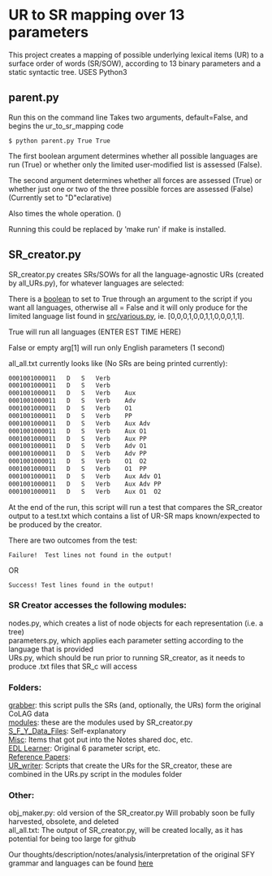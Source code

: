 # UR to SR mapping over 13 parameters
This project creates a mapping of possible underlying lexical items (UR) to a surface order of words (SR/SOW), according to 13 binary parameters and a static syntactic tree.
USES Python3

## parent.py
Run this on the command line
Takes two arguments, default=False, and begins the ur_to_sr_mapping code
```
$ python parent.py True True
```
The first boolean argument determines whether all possible languages are run (True) or whether only the limited user-modified list is assessed (False).

The second argument determines whether all forces are assessed (True) or whether just one or two of the three possible forces are assessed (False) (Currently set to "D"eclarative)

Also times the whole operation. ()

Running this could be replaced by 'make run' if make is installed.


## SR_creator.py
SR_creator.py creates SRs/SOWs for all the language-agnostic URs (created by all_URs.py), for whatever languages are selected:

There is a [boolean](https://github.com/rofgh/Hidden-Sin/blob/434a7e9c970c35f01e21bf55bc15415f6532940e/SR_creator.py#L12) to set to True through an argument to the script if you want all languages, otherwise all = False and it will only produce for the limited language list found in [src/various.py](https://github.com/rofgh/ur_to_sr_mapping/blob/2f1071dfdfc60d8a66af5612a6bafb468588b8b8/src/various.py#L4), ie. [0,0,0,1,0,0,1,1,0,0,0,1,1].

True will run all languages (ENTER EST TIME HERE)

False or empty arg[1] will run only English parameters (1 second)


all_all.txt currently looks like (No SRs are being printed currently):
```bash
0001001000011	D	S	Verb													SR:	
0001001000011	D	S	Verb													SR:	
0001001000011	D	S	Verb	Aux												SR:	
0001001000011	D	S	Verb	Adv												SR:	
0001001000011	D	S	Verb	O1												SR:	
0001001000011	D	S	Verb	PP												SR:	
0001001000011	D	S	Verb	Aux	Adv											SR:	
0001001000011	D	S	Verb	Aux	O1											SR:	
0001001000011	D	S	Verb	Aux	PP											SR:	
0001001000011	D	S	Verb	Adv	O1											SR:	
0001001000011	D	S	Verb	Adv	PP											SR:	
0001001000011	D	S	Verb	O1	O2											SR:	
0001001000011	D	S	Verb	O1	PP											SR:	
0001001000011	D	S	Verb	Aux	Adv	O1										SR:	
0001001000011	D	S	Verb	Aux	Adv	PP										SR:	
0001001000011	D	S	Verb	Aux	O1	O2										SR:	
```

At the end of the run, this script will run a test that compares the SR_creator output to a test.txt which contains a list of UR-SR maps known/expected to be produced by the creator.

There are two outcomes from the test:
```
Failure!  Test lines not found in the output!
```
OR
```
Success! Test lines found in the output!
```




### SR Creator accesses the following modules:

nodes.py, which creates a list of node objects for each representation (i.e. a tree)  
parameters.py, which applies each parameter setting according to the language that is provided  
URs.py, which should be run prior to running SR_creator, as it needs to produce .txt files that SR_c will access  


### Folders:  
[grabber](https://github.com/rofgh/Hidden-Sin/tree/master/grabber): this script pulls the SRs (and, optionally, the URs) form the original CoLAG data  
[modules](https://github.com/rofgh/Hidden-Sin/tree/master/modules): these are the modules used by SR_creator.py  
[S_F_Y_Data_Files](https://github.com/rofgh/Hidden-Sin/tree/master/S_F_Y_Data_Files): Self-explanatory  
[Misc](https://github.com/rofgh/Hidden-Sin/tree/master/Misc): Items that got put into the Notes shared doc, etc.  
[EDL Learner](https://github.com/rofgh/Hidden-Sin/tree/master/EDL%20Learner): Original 6 parameter script, etc.  
[Reference Papers](https://github.com/rofgh/Hidden-Sin/tree/master/Reference%20Papers):   
[UR_writer](https://github.com/rofgh/Hidden-Sin/tree/master/UR_writer):  Scripts that create the URs for the SR_creator, these are combined in the URs.py script in the modules folder  

### Other:
obj_maker.py: old version of the SR_creator.py  Will probably soon be fully harvested, obsolete, and deleted  
all_all.txt: The output of SR_creator.py, will be created locally, as it has potential for being too large for github  

Our thoughts/description/notes/analysis/interpretation of the original SFY grammar and languages can be found [here](https://docs.google.com/document/d/1J_fS85IQWB9MPXB96ccHrKF_JHXn44iVyyemQOeFJQo/edit?usp=sharing)


